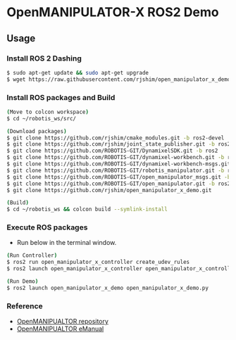 # OpenMANIPULATOR-X ROS2 Demo

## Usage

### Install ROS 2 Dashing
```sh
$ sudo apt-get update && sudo apt-get upgrade
$ wget https://raw.githubusercontent.com/rjshim/open_manipulator_x_demo/master/install_ros_dashing.sh && chmod 755 ./install_ros_dashing.sh && bash ./install_ros_dashing.sh
```

### Install ROS packages and Build
```sh
(Move to colcon workspace)
$ cd ~/robotis_ws/src/

(Download packages)
$ git clone https://github.com/rjshim/cmake_modules.git -b ros2-devel
$ git clone https://github.com/rjshim/joint_state_publisher.git -b ros2-devel
$ git clone https://github.com/ROBOTIS-GIT/DynamixelSDK.git -b ros2
$ git clone https://github.com/ROBOTIS-GIT/dynamixel-workbench.git -b ros2
$ git clone https://github.com/ROBOTIS-GIT/dynamixel-workbench-msgs.git -b ros2
$ git clone https://github.com/ROBOTIS-GIT/robotis_manipulator.git -b ros2
$ git clone https://github.com/ROBOTIS-GIT/open_manipulator_msgs.git -b ros2
$ git clone https://github.com/ROBOTIS-GIT/open_manipulator.git -b ros2
$ git clone https://github.com/rjshim/open_manipulator_x_demo.git

(Build)
$ cd ~/robotis_ws && colcon build --symlink-install
```

### Execute ROS packages
- Run below in the terminal window.

```sh
(Run Controller)
$ ros2 run open_manipulator_x_controller create_udev_rules
$ ros2 launch open_manipulator_x_controller open_manipulator_x_controller.launch.py

(Run Demo)
$ ros2 launch open_manipulator_x_demo open_manipulator_x_demo.py
```

### Reference
- [OpenMANIPUALTOR repository](https://github.com/ROBOTIS-GIT/open_manipulator/network)
- [OpenMANIPUALTOR eManual](http://emanual.robotis.com/docs/en/platform/openmanipulator_x/ros2_setup/#ros-setup)
